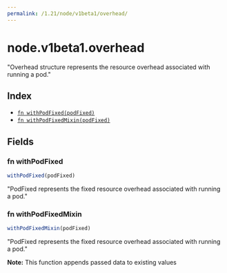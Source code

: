 ```yaml
---
permalink: /1.21/node/v1beta1/overhead/
---
```


# node.v1beta1.overhead

"Overhead structure represents the resource overhead associated with running a pod."

## Index

* [`fn withPodFixed(podFixed)`](#fn-withpodfixed)
* [`fn withPodFixedMixin(podFixed)`](#fn-withpodfixedmixin)

## Fields

### fn withPodFixed

```ts
withPodFixed(podFixed)
```

"PodFixed represents the fixed resource overhead associated with running a pod."

### fn withPodFixedMixin

```ts
withPodFixedMixin(podFixed)
```

"PodFixed represents the fixed resource overhead associated with running a pod."

**Note:** This function appends passed data to existing values